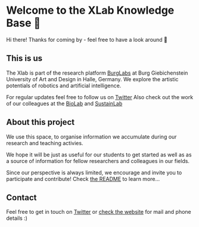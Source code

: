 # Welcome to the XLab Knowledge Base 👋

Hi there! Thanks for coming by - feel free to have a look around 👀



## This is us
The Xlab is part of the research platform [BurgLabs](https://burg-halle.de/burglabs) at Burg Giebichenstein University of Art and Design in Halle, Germany. We explore the artistic potentials of robotics and artificial intelligence. 

For regular updates feel free to follow us on [Twitter](https://twitter.com/burg_xlab)
Also check out the work of our colleagues at the [BioLab](https://burg-halle.de/burglabs/biolab) and [SustainLab](https://burg-halle.de/burglabs/sustainlab)

## About this project
We use this space, to organise information we accumulate during our research and teaching activies. 

We hope it will be just as useful for our students to get started as well as as a source of information for fellow researchers and colleagues in our fields. 

Since our perspective is always limited, we encourage and invite you to participate and contribute! Check [the README](readme.md) to learn more…

## Contact

Feel free to get in touch on [Twitter](https://twitter.com/burg_xlab) or [check the website](https://www.burg-halle.de/hochschule/einrichtungen/burglabs/xlab/) for mail and phone details :)